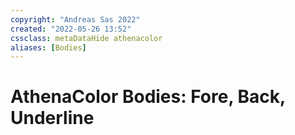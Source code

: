 ```yaml
---
copyright: "Andreas Sas 2022"
created: "2022-05-26 13:52"
cssclass: metaDataHide athenacolor
aliases: [Bodies]
---
```

# AthenaColor Bodies: Fore, Back, Underline